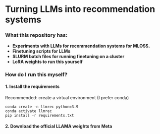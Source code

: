 # Turning LLMs into recommendation systems
### What this repository has: 
 - **Experiments with LLMs for recommendation systems for MLOSS.**
 - **Finetuning scripts for LLMs**
 - **SLURM batch files for running finetuning on a cluster**
 - **LoRA weights to run this yourself**


### How do I run this myself?

#### 1. Install the requirements
Recommended: create a virtual environment (I prefer conda)
```
conda create -n llmrec python=3.9
conda activate llmrec
pip install -r requirements.txt
```

#### 2. Download the official LLAMA weights from Meta

